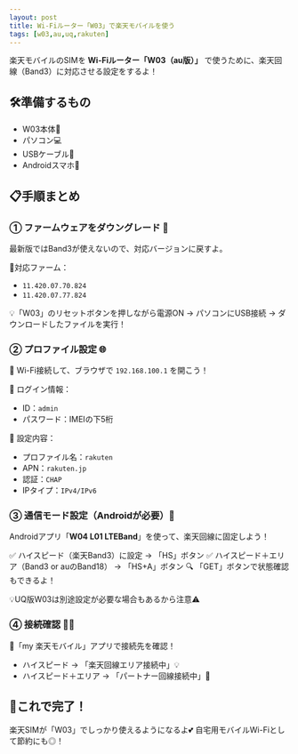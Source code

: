 ```yaml
---
layout: post
title: Wi-Fiルーター「W03」で楽天モバイルを使う
tags: [w03,au,uq,rakuten]
---
```


楽天モバイルのSIMを **Wi-Fiルーター「W03（au版）」** で使うために、楽天回線（Band3）に対応させる設定をするよ！

## 🛠準備するもの

* W03本体📶
* パソコン💻
* USBケーブル🔌
* Androidスマホ📱

## 📋手順まとめ

### ① ファームウェアをダウングレード 🧯

最新版ではBand3が使えないので、対応バージョンに戻すよ。

🔻対応ファーム：

* `11.420.07.70.824`
* `11.420.07.77.824`

💡「W03」のリセットボタンを押しながら電源ON → パソコンにUSB接続 → ダウンロードしたファイルを実行！

### ② プロファイル設定 🌐

📶 Wi-Fi接続して、ブラウザで `192.168.100.1` を開こう！

🔑 ログイン情報：

* ID：`admin`
* パスワード：IMEIの下5桁

📄 設定内容：

* プロファイル名：`rakuten`
* APN：`rakuten.jp`
* 認証：`CHAP`
* IPタイプ：`IPv4/IPv6`

### ③ 通信モード設定（Androidが必要）📱

Androidアプリ「**W04 L01 LTEBand**」を使って、楽天回線に固定しよう！

✅ ハイスピード（楽天Band3）に設定 → 「HS」ボタン
✅ ハイスピード＋エリア（Band3 or auのBand18） → 「HS+A」ボタン
🔍 「GET」ボタンで状態確認もできるよ！

💡UQ版W03は別途設定が必要な場合もあるから注意⚠️

### ④ 接続確認 🕵️‍♀️

📱「my 楽天モバイル」アプリで接続先を確認！

* ハイスピード → 「楽天回線エリア接続中」💡
* ハイスピード＋エリア → 「パートナー回線接続中」🤝

## 🎉これで完了！

楽天SIMが「W03」でしっかり使えるようになるよ💕
自宅用モバイルWi-Fiとして節約にも◎！
